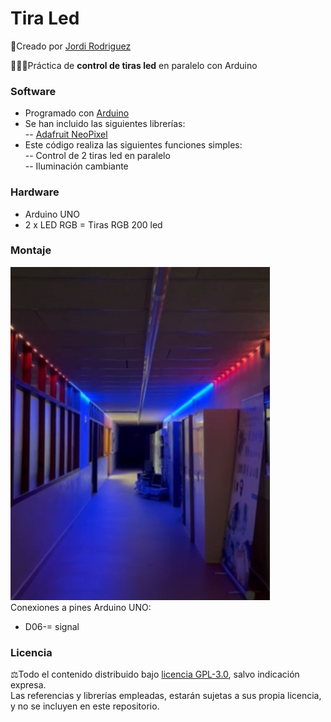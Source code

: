 # Tira Led  
🔗Creado por [Jordi Rodriguez](https://github.com/jordirdp)  

👨🏻‍💻Práctica de **control de tiras led** en paralelo con Arduino  
    
### Software  
- Programado con [Arduino](https://www.arduino.cc/en/software)
- Se han incluido las siguientes librerías:  
-- [Adafruit NeoPixel](https://github.com/adafruit/Adafruit_NeoPixel)  
- Este código realiza las siguientes funciones simples:  
-- Control de 2 tiras led en paralelo  
-- Iluminación cambiante  

### Hardware  
- Arduino UNO  
- 2 x LED RGB = Tiras RGB 200 led  

### Montaje  
![Imagen](/Images/TiraLed.jpg)  
Conexiones a pines Arduino UNO:  
- D06-= signal  

### Licencia  
⚖️Todo el contenido distribuido bajo [licencia GPL-3.0](https://www.gnu.org/licenses/gpl-3.0), salvo indicación expresa.  
Las referencias y librerías empleadas, estarán sujetas a sus propia licencia, y no se incluyen en este repositorio.  
